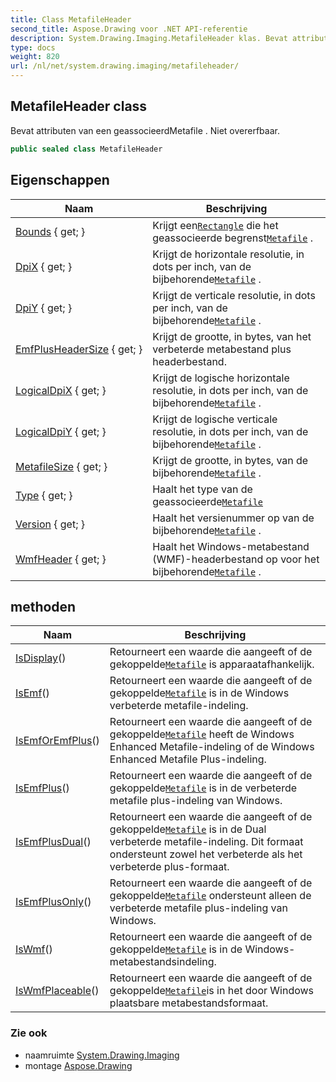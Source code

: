 ```yaml
---
title: Class MetafileHeader
second_title: Aspose.Drawing voor .NET API-referentie
description: System.Drawing.Imaging.MetafileHeader klas. Bevat attributen van een geassocieerdMetafile . Niet overerfbaar.
type: docs
weight: 820
url: /nl/net/system.drawing.imaging/metafileheader/
---
```

## MetafileHeader class

Bevat attributen van een geassocieerdMetafile . Niet overerfbaar.

```csharp
public sealed class MetafileHeader
```

## Eigenschappen

| Naam | Beschrijving |
| --- | --- |
| [Bounds](../../system.drawing.imaging/metafileheader/bounds/) { get; } | Krijgt een[`Rectangle`](../../system.drawing/rectangle/) die het geassocieerde begrenst[`Metafile`](../metafile/) . |
| [DpiX](../../system.drawing.imaging/metafileheader/dpix/) { get; } | Krijgt de horizontale resolutie, in dots per inch, van de bijbehorende[`Metafile`](../metafile/) . |
| [DpiY](../../system.drawing.imaging/metafileheader/dpiy/) { get; } | Krijgt de verticale resolutie, in dots per inch, van de bijbehorende[`Metafile`](../metafile/) . |
| [EmfPlusHeaderSize](../../system.drawing.imaging/metafileheader/emfplusheadersize/) { get; } | Krijgt de grootte, in bytes, van het verbeterde metabestand plus headerbestand. |
| [LogicalDpiX](../../system.drawing.imaging/metafileheader/logicaldpix/) { get; } | Krijgt de logische horizontale resolutie, in dots per inch, van de bijbehorende[`Metafile`](../metafile/) . |
| [LogicalDpiY](../../system.drawing.imaging/metafileheader/logicaldpiy/) { get; } | Krijgt de logische verticale resolutie, in dots per inch, van de bijbehorende[`Metafile`](../metafile/) . |
| [MetafileSize](../../system.drawing.imaging/metafileheader/metafilesize/) { get; } | Krijgt de grootte, in bytes, van de bijbehorende[`Metafile`](../metafile/) . |
| [Type](../../system.drawing.imaging/metafileheader/type/) { get; } | Haalt het type van de geassocieerde[`Metafile`](../metafile/) |
| [Version](../../system.drawing.imaging/metafileheader/version/) { get; } | Haalt het versienummer op van de bijbehorende[`Metafile`](../metafile/) . |
| [WmfHeader](../../system.drawing.imaging/metafileheader/wmfheader/) { get; } | Haalt het Windows-metabestand (WMF)-headerbestand op voor het bijbehorende[`Metafile`](../metafile/) . |

## methoden

| Naam | Beschrijving |
| --- | --- |
| [IsDisplay](../../system.drawing.imaging/metafileheader/isdisplay/)() | Retourneert een waarde die aangeeft of de gekoppelde[`Metafile`](../metafile/) is apparaatafhankelijk. |
| [IsEmf](../../system.drawing.imaging/metafileheader/isemf/)() | Retourneert een waarde die aangeeft of de gekoppelde[`Metafile`](../metafile/) is in de Windows verbeterde metafile-indeling. |
| [IsEmfOrEmfPlus](../../system.drawing.imaging/metafileheader/isemforemfplus/)() | Retourneert een waarde die aangeeft of de gekoppelde[`Metafile`](../metafile/) heeft de Windows Enhanced Metafile-indeling of de Windows Enhanced Metafile Plus-indeling. |
| [IsEmfPlus](../../system.drawing.imaging/metafileheader/isemfplus/)() | Retourneert een waarde die aangeeft of de gekoppelde[`Metafile`](../metafile/) is in de verbeterde metafile plus-indeling van Windows. |
| [IsEmfPlusDual](../../system.drawing.imaging/metafileheader/isemfplusdual/)() | Retourneert een waarde die aangeeft of de gekoppelde[`Metafile`](../metafile/) is in de Dual verbeterde metafile-indeling. Dit formaat ondersteunt zowel het verbeterde als het verbeterde plus-formaat. |
| [IsEmfPlusOnly](../../system.drawing.imaging/metafileheader/isemfplusonly/)() | Retourneert een waarde die aangeeft of de gekoppelde[`Metafile`](../metafile/) ondersteunt alleen de verbeterde metafile plus-indeling van Windows. |
| [IsWmf](../../system.drawing.imaging/metafileheader/iswmf/)() | Retourneert een waarde die aangeeft of de gekoppelde[`Metafile`](../metafile/) is in de Windows-metabestandsindeling. |
| [IsWmfPlaceable](../../system.drawing.imaging/metafileheader/iswmfplaceable/)() | Retourneert een waarde die aangeeft of de gekoppelde[`Metafile`](../metafile/)is in het door Windows plaatsbare metabestandsformaat. |

### Zie ook

* naamruimte [System.Drawing.Imaging](../../system.drawing.imaging/)
* montage [Aspose.Drawing](../../)


